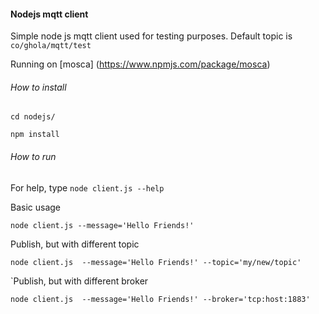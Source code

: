 #### Nodejs mqtt client

Simple node js mqtt client used for testing purposes. Default topic is `co/ghola/mqtt/test`

Running on [mosca] (https://www.npmjs.com/package/mosca)

###### How to install

`cd nodejs/`

`npm install`

###### How to run

For help, type `node client.js --help` 

Basic usage

`node client.js --message='Hello Friends!'`

Publish, but with different topic

`node client.js  --message='Hello Friends!' --topic='my/new/topic'`

`Publish, but with different broker

`node client.js  --message='Hello Friends!' --broker='tcp:host:1883'`
